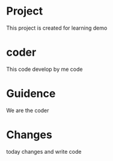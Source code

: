 # Project
This project is created for learning demo
# coder
This code develop by me code
# Guidence
We are the coder
# Changes
today changes and write code